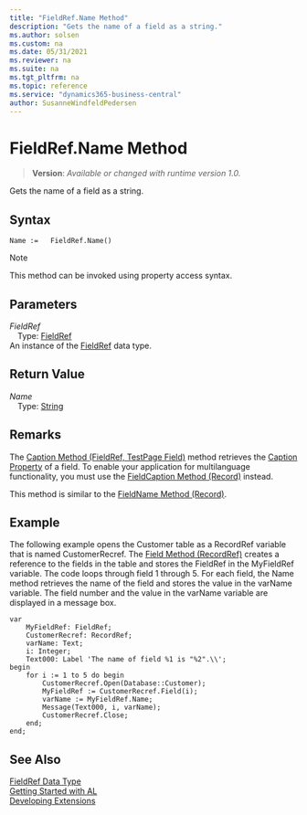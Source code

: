 ```yaml
---
title: "FieldRef.Name Method"
description: "Gets the name of a field as a string."
ms.author: solsen
ms.custom: na
ms.date: 05/31/2021
ms.reviewer: na
ms.suite: na
ms.tgt_pltfrm: na
ms.topic: reference
ms.service: "dynamics365-business-central"
author: SusanneWindfeldPedersen
---
```

[//]: # (START>DO_NOT_EDIT)
[//]: # (IMPORTANT:Do not edit any of the content between here and the END>DO_NOT_EDIT.)
[//]: # (Any modifications should be made in the .xml files in the ModernDev repo.)
# FieldRef.Name Method
> **Version**: _Available or changed with runtime version 1.0._

Gets the name of a field as a string.


## Syntax
```
Name :=   FieldRef.Name()
```
> [!NOTE]
> This method can be invoked using property access syntax.

## Parameters
*FieldRef*  
&emsp;Type: [FieldRef](fieldref-data-type.md)  
An instance of the [FieldRef](fieldref-data-type.md) data type.  

## Return Value
*Name*  
&emsp;Type: [String](../string/string-data-type.md)  



[//]: # (IMPORTANT: END>DO_NOT_EDIT)

## Remarks

The [Caption Method \(FieldRef, TestPage Field\)](fieldref-caption-method.md) method retrieves the [Caption Property](../../properties/devenv-caption-property.md) of a field. To enable your application for multilanguage functionality, you must use the [FieldCaption Method \(Record\)](../../methods-auto/record/record-fieldcaption-method.md) instead.  

This method is similar to the [FieldName Method \(Record\)](../record/record-fieldname-method.md).  

## Example

The following example opens the Customer table as a RecordRef variable that is named CustomerRecref. The [Field Method \(RecordRef\)](../recordref/recordref-field-method.md) creates a reference to the fields in the table and stores the FieldRef in the MyFieldRef variable. The code loops through field 1 through 5. For each field, the Name method retrieves the name of the field and stores the value in the varName variable. The field number and the value in the varName variable are displayed in a message box.

```al
var
    MyFieldRef: FieldRef;
    CustomerRecref: RecordRef;
    varName: Text;
    i: Integer;
    Text000: Label 'The name of field %1 is "%2".\\';
begin
    for i := 1 to 5 do begin  
        CustomerRecref.Open(Database::Customer);  
        MyFieldRef := CustomerRecref.Field(i);  
        varName := MyFieldRef.Name;  
        Message(Text000, i, varName);  
        CustomerRecref.Close;  
    end;  
end;
```  

## See Also
[FieldRef Data Type](fieldref-data-type.md)  
[Getting Started with AL](../../devenv-get-started.md)  
[Developing Extensions](../../devenv-dev-overview.md)